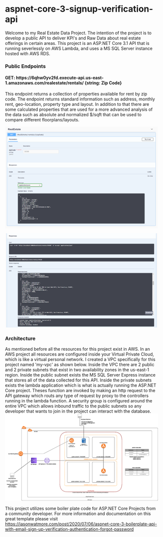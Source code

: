 # aspnet-core-3-signup-verification-api

Welcome to my Real Estate Data Project. The intention of the project is to develop a public API to deliver KPI's and Raw Data about real estate offerings in certain areas. This project is an ASP.NET Core 3.1 API that is running severlessly on AWS Lambda, and uses a MS SQL Server instance hosted with AWS RDS. 

<h3>Public Endpoints</h3>
<h4>GET: https://6qhw0yv2fd.execute-api.us-east-1.amazonaws.com/realestate/rentals/ {string: Zip Code}</h4>

This endpoint returns a collection of properties available for rent by zip code. The endpoint returns standard information such as address, monthly rent, geo-location, property type and layout. In addition to that there are some calculated properties that are used for a more advanced analysis of the data such as absolute and normalized $/sqft that can be used to compare different floorplans/layouts.

<img
                src='https://github.com/tron5389/public-images/blob/master/RealEstateRentals_SwaggerDocumentation.PNG?raw=true'
                alt="person picture"
                />
                
<img
                src='https://github.com/tron5389/public-images/blob/master/RealEstateRentals_SwaggerExample.PNG?raw=true'
                alt="person picture"
                />

<h3>Architecture</h3>
As mentioned before all the resources for this project exist in AWS. In an AWS project all resources are configured inside your Virtual Private Cloud, which is like a virtual personal network. I created a VPC specifically for this project named 'my-vpc' as shown below. Inside the VPC there are 2 public and 2 private subnets that exist in two availability zones in the us-east-1 region. Inside the public subnet exists the MS SQL Server Express instance that stores all of the data collected for this API. Inside the private subnets exists the lambda application which is what is actually running the ASP.NET Core project. Theses function are invoked by making an http request to the API gateway which routs any type of request by proxy to the controllers running in the lambda function. A security group is configured around the entire VPC which allows inbound traffic to the public subnets so any developer that wants to join in the project can interact with the database.
<img
                src='https://github.com/tron5389/public-images/blob/master/API%20Diagram.png?raw=true'
                alt="person picture"
                />


                
This project utilizes some boiler plate code for ASP.NET Core Projects from a community developer. For more information and documentation on this great template please visit https://jasonwatmore.com/post/2020/07/06/aspnet-core-3-boilerplate-api-with-email-sign-up-verification-authentication-forgot-password
